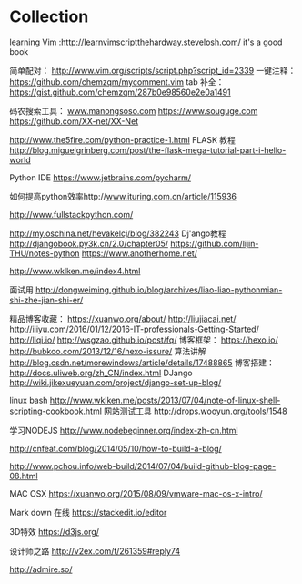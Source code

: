 # Collection
learning Vim :http://learnvimscriptthehardway.stevelosh.com/ it's a good book

简单配对： http://www.vim.org/scripts/script.php?script_id=2339 
一键注释： https://github.com/chemzqm/mycomment.vim 
tab 补全： 
https://gist.github.com/chemzqm/287b0e98560e2e0a1491 


码农搜索工具：
www.manongsoso.com
https://www.souguge.com
https://github.com/XX-net/XX-Net

http://www.the5fire.com/python-practice-1.html
 FLASK 教程 http://blog.miguelgrinberg.com/post/the-flask-mega-tutorial-part-i-hello-world
 
 Python IDE https://www.jetbrains.com/pycharm/
 
 如何提高python效率http://www.ituring.com.cn/article/115936
 
 http://www.fullstackpython.com/
 
 http://my.oschina.net/hevakelcj/blog/382243
 Dj'ango教程
 http://djangobook.py3k.cn/2.0/chapter05/
 https://github.com/lijin-THU/notes-python
 https://www.anotherhome.net/
 
 
 http://www.wklken.me/index4.html

 
 面试用
 http://dongweiming.github.io/blog/archives/liao-liao-pythonmian-shi-zhe-jian-shi-er/
 
精品博客收藏：
https://xuanwo.org/about/
http://liujiacai.net/
http://iiiyu.com/2016/01/12/2016-IT-professionals-Getting-Started/
http://liqi.io/
http://wsgzao.github.io/post/fq/
博客框架：
https://hexo.io/
http://bubkoo.com/2013/12/16/hexo-issure/
算法讲解
http://blog.csdn.net/morewindows/article/details/17488865
博客搭建：
http://docs.uliweb.org/zh_CN/index.html
DJango
http://wiki.jikexueyuan.com/project/django-set-up-blog/


linux bash
http://www.wklken.me/posts/2013/07/04/note-of-linux-shell-scripting-cookbook.html
网站测试工具
http://drops.wooyun.org/tools/1548

 学习NODEJS
 http://www.nodebeginner.org/index-zh-cn.html

http://cnfeat.com/blog/2014/05/10/how-to-build-a-blog/

http://www.pchou.info/web-build/2014/07/04/build-github-blog-page-08.html

MAC OSX
https://xuanwo.org/2015/08/09/vmware-mac-os-x-intro/

Mark down 在线
https://stackedit.io/editor

3D特效
https://d3js.org/

设计师之路
http://v2ex.com/t/261359#reply74

http://admire.so/
